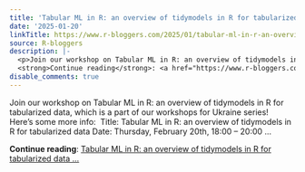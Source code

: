 ```yaml
---
title: 'Tabular ML in R: an overview of tidymodels in R for tabularized data workshop'
date: '2025-01-20'
linkTitle: https://www.r-bloggers.com/2025/01/tabular-ml-in-r-an-overview-of-tidymodels-in-r-for-tabularized-data-workshop/
source: R-bloggers
description: |-
  <p>Join our workshop on Tabular ML in R: an overview of tidymodels in R for tabularized data, which is a part of our workshops for Ukraine series!  Here’s some more info:  Title: Tabular ML in R: an overview of tidymodels in R for tabularized data Date: Thursday, February 20th, 18:00 – 20:00 ...</p>
  <strong>Continue reading</strong>: <a href="https://www.r-bloggers.com/2025/01/tabular-ml-in-r-an-overview-of-tidymodels-in-r-for-tabularized-data-workshop/">Tabular ML in R: an overview of tidymodels in R for tabularized data ...
disable_comments: true
---
```

<p>Join our workshop on Tabular ML in R: an overview of tidymodels in R for tabularized data, which is a part of our workshops for Ukraine series!  Here’s some more info:  Title: Tabular ML in R: an overview of tidymodels in R for tabularized data Date: Thursday, February 20th, 18:00 – 20:00 ...</p>
<strong>Continue reading</strong>: <a href="https://www.r-bloggers.com/2025/01/tabular-ml-in-r-an-overview-of-tidymodels-in-r-for-tabularized-data-workshop/">Tabular ML in R: an overview of tidymodels in R for tabularized data ...